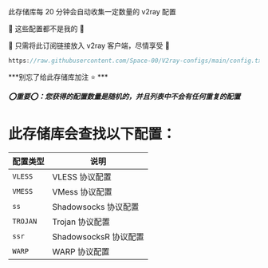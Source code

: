 此存储库每 20 分钟会自动收集一定数量的 v2ray 配置

🚫 这些配置都不是我的 🚫

💙 只需将此订阅链接放入 v2ray 客户端，尽情享受 💙

```javascript
https://raw.githubusercontent.com/Space-00/V2ray-configs/main/config.txt
```

***别忘了给此存储库加注 ⭐ ***

***⭕重要⭕：您获得的配置数量是随机的，并且列表中不会有任何重复的配置***


# 此存储库会查找以下配置：

| 配置类型 | 说明 |
|----|----|
| `VLESS` | VLESS 协议配置 |
| `VMESS` | VMess 协议配置 |
| `ss` | Shadowsocks 协议配置 |
| `TROJAN` | Trojan 协议配置 |
| `ssr` | ShadowsocksR 协议配置 |
| `WARP` | WARP 协议配置 |
